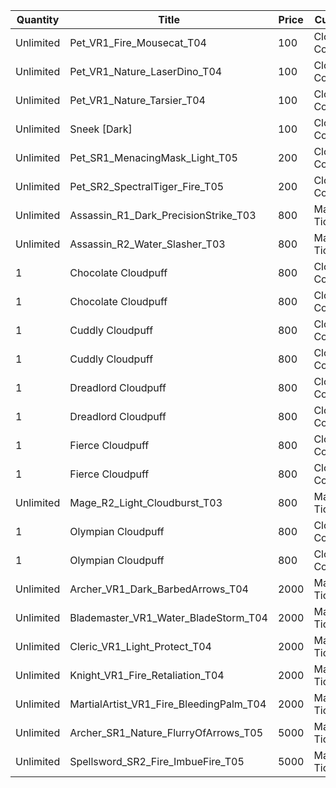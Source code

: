 | Quantity | Title | Price | Currency |  Requirement |
| -------- | ----- | ----- | -------- |  ----------- |
| Unlimited | Pet_VR1_Fire_Mousecat_T04 | 100 | Cloudpuff Cookies |  |
| Unlimited | Pet_VR1_Nature_LaserDino_T04 | 100 | Cloudpuff Cookies |  |
| Unlimited | Pet_VR1_Nature_Tarsier_T04 | 100 | Cloudpuff Cookies |  |
| Unlimited | Sneek [Dark] | 100 | Cloudpuff Cookies |  |
| Unlimited | Pet_SR1_MenacingMask_Light_T05 | 200 | Cloudpuff Cookies |  |
| Unlimited | Pet_SR2_SpectralTiger_Fire_T05 | 200 | Cloudpuff Cookies |  |
| Unlimited | Assassin_R1_Dark_PrecisionStrike_T03 | 800 | Magic Tickets |  |
| Unlimited | Assassin_R2_Water_Slasher_T03 | 800 | Magic Tickets |  |
| 1 | Chocolate Cloudpuff | 800 | Cloudpuff Cookies |  |
| 1 | Chocolate Cloudpuff | 800 | Cloudpuff Cookies |  |
| 1 | Cuddly Cloudpuff | 800 | Cloudpuff Cookies |  |
| 1 | Cuddly Cloudpuff | 800 | Cloudpuff Cookies |  |
| 1 | Dreadlord Cloudpuff | 800 | Cloudpuff Cookies |  |
| 1 | Dreadlord Cloudpuff | 800 | Cloudpuff Cookies |  |
| 1 | Fierce Cloudpuff | 800 | Cloudpuff Cookies |  |
| 1 | Fierce Cloudpuff | 800 | Cloudpuff Cookies |  |
| Unlimited | Mage_R2_Light_Cloudburst_T03 | 800 | Magic Tickets |  |
| 1 | Olympian Cloudpuff | 800 | Cloudpuff Cookies |  |
| 1 | Olympian Cloudpuff | 800 | Cloudpuff Cookies |  |
| Unlimited | Archer_VR1_Dark_BarbedArrows_T04 | 2000 | Magic Tickets |  |
| Unlimited | Blademaster_VR1_Water_BladeStorm_T04 | 2000 | Magic Tickets |  |
| Unlimited | Cleric_VR1_Light_Protect_T04 | 2000 | Magic Tickets |  |
| Unlimited | Knight_VR1_Fire_Retaliation_T04 | 2000 | Magic Tickets |  |
| Unlimited | MartialArtist_VR1_Fire_BleedingPalm_T04 | 2000 | Magic Tickets |  |
| Unlimited | Archer_SR1_Nature_FlurryOfArrows_T05 | 5000 | Magic Tickets |  |
| Unlimited | Spellsword_SR2_Fire_ImbueFire_T05 | 5000 | Magic Tickets |  |
